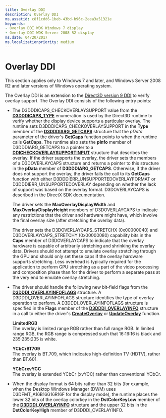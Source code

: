 ```yaml
---
title: Overlay DDI
description: Overlay DDI
ms.assetid: c8f1cdd6-1beb-43bd-b96c-2eea3a51321e
keywords:
- Overlay DDI WDK Windows 7 display
- Overlay DDI WDK Server 2008 R2 display
ms.date: 04/20/2017
ms.localizationpriority: medium
---
```


# Overlay DDI


This section applies only to Windows 7 and later, and Windows Server 2008 R2 and later versions of Windows operating system.

The Overlay DDI is an extension to the [Direct3D version 9 DDI](https://docs.microsoft.com/windows-hardware/drivers/ddi/d3dumddi/index) to verify overlay support. The Overlay DDI consists of the following entry points:

-   The D3DDDICAPS\_CHECKOVERLAYSUPPORT value from the [**D3DDDICAPS\_TYPE**](https://docs.microsoft.com/windows-hardware/drivers/ddi/d3dumddi/ne-d3dumddi-_d3dddicaps_type) enumeration is used by the Direct3D runtime to verify whether the display device supports a particular overlay. The runtime sets D3DDDICAPS\_CHECKOVERLAYSUPPORT in the **Type** member of the [**D3DDDIARG\_GETCAPS**](https://docs.microsoft.com/windows-hardware/drivers/ddi/d3dumddi/ns-d3dumddi-_d3dddiarg_getcaps) structure that the *pData* parameter of the driver's [**GetCaps**](https://docs.microsoft.com/windows-hardware/drivers/ddi/d3dumddi/nc-d3dumddi-pfnd3dddi_getcaps) function points to when the runtime calls **GetCaps**. The runtime also sets the **pInfo** member of D3DDDIARG\_GETCAPS to a pointer to a [**DDICHECKOVERLAYSUPPORTINPUT**](https://docs.microsoft.com/windows-hardware/drivers/ddi/d3dumddi/ns-d3dumddi-_ddicheckoverlaysupportinput) structure that describes the overlay. If the driver supports the overlay, the driver sets the members of a D3DOVERLAYCAPS structure and returns a pointer to this structure in the **pData** member of **D3DDDIARG\_GETCAPS**. Otherwise, if the driver does not support the overlay, the driver fails the call to its **GetCaps** function with either D3DDDIERR\_UNSUPPORTEDOVERLAYFORMAT or D3DDDIERR\_UNSUPPORTEDOVERLAY depending on whether the lack of support was based on the overlay format. D3DOVERLAYCAPS is described in the DirectX SDK documentation.

    The driver sets the **MaxOverlayDisplayWidth** and **MaxOverlayDisplayHeight** members of D3DOVERLAYCAPS to indicate any restrictions that the driver and hardware might have, which involve the final overlay size (after stretching the overlay data).

    The driver sets the D3DOVERLAYCAPS\_STRETCHX (0x00000040) and D3DOVERLAYCAPS\_STRETCHY (0x00000080) capability bits in the **Caps** member of D3DOVERLAYCAPS to indicate that the overlay hardware is capable of arbitrarily stretching and shrinking the overlay data. Drivers should not attempt to emulate overlay stretching through the GPU and should only set these caps if the overlay hardware supports stretching. Less overhead is typically required for the application to perform GPU stretching as a part of the video processing and composition phase than for the driver to perform a separate pass at the very end to emulate overlay stretching.

-   The driver should handle the following new bit-field flags from the [**D3DDDI\_OVERLAYINFOFLAGS**](https://docs.microsoft.com/windows-hardware/drivers/ddi/d3dumddi/ns-d3dumddi-_d3dddi_overlayinfoflags) structure. A D3DDDI\_OVERLAYINFOFLAGS structure identifies the type of overlay operation to perform. A D3DDDI\_OVERLAYINFOFLAGS structure is specified in the **Flags** member of the [**D3DDDI\_OVERLAYINFO**](https://docs.microsoft.com/windows-hardware/drivers/ddi/d3dumddi/ns-d3dumddi-_d3dddi_overlayinfo) structure in a call to either the driver's [**CreateOverlay**](https://docs.microsoft.com/windows-hardware/drivers/ddi/d3dumddi/nc-d3dumddi-pfnd3dddi_createoverlay) or [**UpdateOverlay**](https://docs.microsoft.com/windows-hardware/drivers/ddi/d3dumddi/nc-d3dumddi-pfnd3dddi_updateoverlay) function.

    <span id="LimitedRGB"></span><span id="limitedrgb"></span><span id="LIMITEDRGB"></span>**LimitedRGB**  
    The overlay is limited range RGB rather than full range RGB. In limited range RGB, the RGB range is compressed such that 16:16:16 is black and 235:235:235 is white.

    <span id="YCbCrBT709"></span><span id="ycbcrbt709"></span><span id="YCBCRBT709"></span>**YCbCrBT709**  
    The overlay is BT.709, which indicates high-definition TV (HDTV), rather than BT.601.

    <span id="YCbCrxvYCC"></span><span id="ycbcrxvycc"></span><span id="YCBCRXVYCC"></span>**YCbCrxvYCC**  
    The overlay is extended YCbCr (xvYCC) rather than conventional YCbCr.

-   When the display format is 64 bits rather than 32 bits (for example, when the Desktop Windows Manager (DWM) uses D3DFMT\_A16B16G16R16F for the display mode), the runtime places the lower 32 bits of the overlay colorkey in the **DstColorKeyLow** member of the [**D3DDDI\_OVERLAYINFO**](https://docs.microsoft.com/windows-hardware/drivers/ddi/d3dumddi/ns-d3dumddi-_d3dddi_overlayinfo) structure and the upper 32 bits in the **DstColorKeyHigh** member of D3DDDI\_OVERLAYINFO.

 

 





